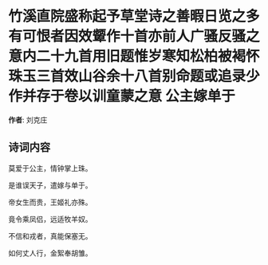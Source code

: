 # 竹溪直院盛称起予草堂诗之善暇日览之多有可恨者因效颦作十首亦前人广骚反骚之意内二十九首用旧题惟岁寒知松柏被褐怀珠玉三首效山谷余十八首别命题或追录少作并存于卷以训童蒙之意 公主嫁单于

**作者**: 刘克庄

## 诗词内容

莫爱于公主，情钟掌上珠。

是谁误天子，遣嫁与单于。

帝女生而贵，王姬礼亦殊。

竟令乘凤侣，远适牧羊奴。

不信和戎者，真能保塞无。

如何丈人行，金絮奉胡雏。

